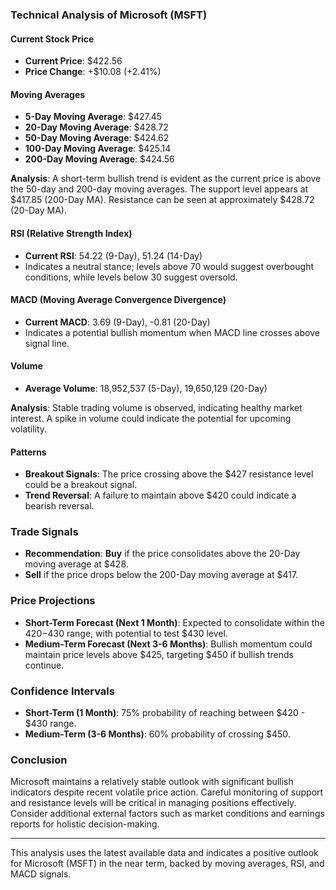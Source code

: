 ### Technical Analysis of Microsoft (MSFT)

#### Current Stock Price
- **Current Price**: $422.56
- **Price Change**: +$10.08 (+2.41%)

#### Moving Averages
- **5-Day Moving Average**: $427.45
- **20-Day Moving Average**: $428.72
- **50-Day Moving Average**: $424.62
- **100-Day Moving Average**: $425.14
- **200-Day Moving Average**: $424.56

**Analysis**: 
A short-term bullish trend is evident as the current price is above the 50-day and 200-day moving averages. The support level appears at $417.85 (200-Day MA). Resistance can be seen at approximately $428.72 (20-Day MA).

#### RSI (Relative Strength Index)
- **Current RSI**: 54.22 (9-Day), 51.24 (14-Day)
- Indicates a neutral stance; levels above 70 would suggest overbought conditions, while levels below 30 suggest oversold.

#### MACD (Moving Average Convergence Divergence)
- **Current MACD**: 3.69 (9-Day), -0.81 (20-Day)
- Indicates a potential bullish momentum when MACD line crosses above signal line.

#### Volume
- **Average Volume**: 18,952,537 (5-Day), 19,650,129 (20-Day)

**Analysis**:
Stable trading volume is observed, indicating healthy market interest. A spike in volume could indicate the potential for upcoming volatility.

#### Patterns
- **Breakout Signals**: The price crossing above the $427 resistance level could be a breakout signal.
- **Trend Reversal**: A failure to maintain above $420 could indicate a bearish reversal.

### Trade Signals 
- **Recommendation**: **Buy** if the price consolidates above the 20-Day moving average at $428.
- **Sell** if the price drops below the 200-Day moving average at $417.

### Price Projections
- **Short-Term Forecast (Next 1 Month)**: Expected to consolidate within the $420-$430 range, with potential to test $430 level.
- **Medium-Term Forecast (Next 3-6 Months)**: Bullish momentum could maintain price levels above $425, targeting $450 if bullish trends continue.

### Confidence Intervals
- **Short-Term (1 Month)**: 75% probability of reaching between $420 - $430 range.
- **Medium-Term (3-6 Months)**: 60% probability of crossing $450.

### Conclusion
Microsoft maintains a relatively stable outlook with significant bullish indicators despite recent volatile price action. Careful monitoring of support and resistance levels will be critical in managing positions effectively. Consider additional external factors such as market conditions and earnings reports for holistic decision-making.

---

This analysis uses the latest available data and indicates a positive outlook for Microsoft (MSFT) in the near term, backed by moving averages, RSI, and MACD signals.